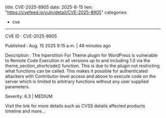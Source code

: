  
title: CVE-2025-8905
date: 2025-8-15
lien: "https://cvefeed.io/vuln/detail/CVE-2025-8905"
categories:
  - cve
---

CVE ID : CVE-2025-8905

Published :  Aug. 15
2025
9:15 a.m. | 46 minutes ago

Description : The Inpersttion For Theme plugin for WordPress is vulnerable to Remote Code Execution in all versions up to
and including
1.0 via the theme_section_shortcode() function. This is due to the plugin not restricting what functions can be called. This makes it possible for authenticated attackers
with Contributor-level access and above
to execute code on the server which is limited to arbitrary functions without any user supplied parameters.

Severity: 6.3 | MEDIUM

Visit the link for more details
such as CVSS details
affected products
timeline
and more...
